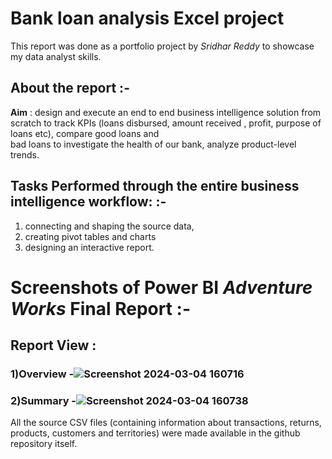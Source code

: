 # Bank loan analysis Excel project

This report was done as a portfolio project by *Sridhar Reddy* to showcase my data analyst skills.

## About the report :-

**Aim** : design and execute an end to end business intelligence solution from scratch to track KPIs (loans disbursed, amount received , profit, purpose of loans etc), compare good loans and  
bad loans to investigate the health of our bank, analyze product-level trends.



## Tasks Performed through the entire business intelligence workflow: :-

1) connecting and shaping the source data, 
2) creating pivot tables and charts
3) designing an interactive report.

# Screenshots of Power BI *Adventure Works* Final Report :-

## Report View : 
### 1)Overview -![Screenshot 2024-03-04 160716](https://github.com/mallela-sridhar-reddy/Excel-bank-loan-analysis/assets/115725595/8143bf10-2da7-4697-8fd1-1d3756157e00)

### 2)Summary -![Screenshot 2024-03-04 160738](https://github.com/mallela-sridhar-reddy/Excel-bank-loan-analysis/assets/115725595/0f75c54c-f4c0-4217-9fbc-9b035cdfdadf)


All the source CSV files (containing information about transactions, returns, products, customers and territories) were made available in the github repository itself. 
